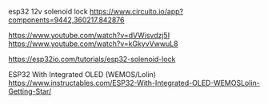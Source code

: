 [](https://github.com/DFRobot/SportsButtonESP32C3)

esp32 12v solenoid lock https://www.circuito.io/app?components=9442,360217,842876

https://www.youtube.com/watch?v=dVWisvdzj5I
https://www.youtube.com/watch?v=kGkyvVwwuL8

https://esp32io.com/tutorials/esp32-solenoid-lock



ESP32 With Integrated OLED (WEMOS/Lolin)
https://www.instructables.com/ESP32-With-Integrated-OLED-WEMOSLolin-Getting-Star/
